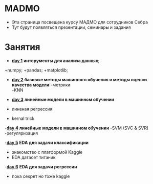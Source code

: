 # MADMO
* Эта страница посвещена курсу МАДМО для сотрудников Себра
* Тут будут появляться презентации, семинары и задания 
# Занятия 

- [__day 1__](./день%20первый) __интсрументы для анализа данных__;

+numpy;
+pandas;
+matplotlib;

- [__day 2__](./день%20второй) __базовые методы машинного обучения и методы оценки качества модели__
-метрики  
-KNN

- [__day 3__](./день%20третий) __линейные модели в машинном обучении__
- линеная регрессия 
- kernal trick

-[__day 4__](./день%20третий) __линейные модели в машинном обучении__
-SVM (SVC & SVR)
-регуляризация

-[__day 5__](./день%20пятый) __EDA для задачи классификации__
- знакомство с платформой Kaggle
- EDA датасет титаник 

-[__day 6__](./день%20шестой) __EDA для задачи регрессии__
- пока секрет но тоже kaggle

 
  
  

